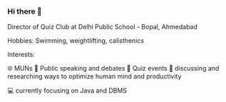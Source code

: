 ### Hi there 👋

Director of Quiz Club at Delhi Public School - Bopal, Ahmedabad

Hobbies: Swimming, weightlifting, calisthenics

Interests:

🌐 MUNs
💬 Public speaking and debates
📜 Quiz events 
🧠 discussing and researching ways to optimize human mind and productivity

💻 currently focusing on Java and DBMS 
